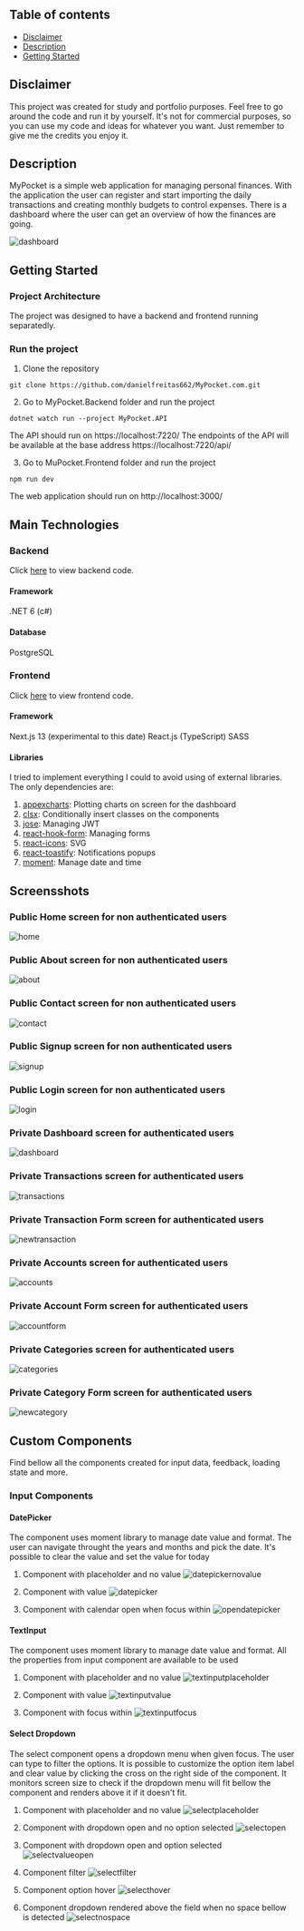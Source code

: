 ## Table of contents

- [Disclaimer](#Disclaimer)
- [Description](#Description)
- [Getting Started](#Getting-Started)

## Disclaimer

This project was created for study and portfolio purposes.
Feel free to go around the code and run it by yourself. It's not for commercial purposes, so you can use my code and ideas for whatever you want. Just remember to give me the credits you enjoy it.

## Description

MyPocket is a simple web application for managing personal finances.
With the application the user can register and start importing the daily transactions and creating monthly budgets to control expenses.
There is a dashboard where the user can get an overview of how the finances are going.

![dashboard](images/dashboard.png 'dashboard')

## Getting Started

### Project Architecture

The project was designed to have a backend and frontend running separatedly.

### Run the project

1. Clone the repository

`git clone https://github.com/danielfreitas662/MyPocket.com.git`

2. Go to MyPocket.Backend folder and run the project

`dotnet watch run --project MyPocket.API`

The API should run on https://localhost:7220/
The endpoints of the API will be available at the base address https://localhost:7220/api/

3. Go to MuPocket.Frontend folder and run the project

`npm run dev`

The web application should run on http://localhost:3000/

## Main Technologies

### Backend

Click [here](https://github.com/danielfreitas662/MyPocket.com/tree/main/MyPocket.Backend) to view backend code.

#### Framework

.NET 6 (c#)

#### Database

PostgreSQL

### Frontend

Click [here](https://github.com/danielfreitas662/MyPocket.com/tree/main/MyPocket.Frontend) to view frontend code.

#### Framework

Next.js 13 (experimental to this date)
React.js (TypeScript)
SASS

#### Libraries

I tried to implement everything I could to avoid using of external libraries.
The only dependencies are:

1. [appexcharts](https://github.com/apexcharts):
   Plotting charts on screen for the dashboard
2. [clsx](https://github.com/lukeed/clsx):
   Conditionally insert classes on the components
3. [jose](https://github.com/panva/jose):
   Managing JWT
4. [react-hook-form](https://github.com/react-hook-form/react-hook-form):
   Managing forms
5. [react-icons](https://github.com/react-icons/react-icons):
   SVG
6. [react-toastify](https://github.com/fkhadra/react-toastify):
   Notifications popups
7. [moment](https://github.com/moment/moment):
   Manage date and time

## Screensshots

### Public Home screen for non authenticated users

![home](images/home.png 'home')

### Public About screen for non authenticated users

![about](images/about.png 'about')

### Public Contact screen for non authenticated users

![contact](images/contact.png 'contact')

### Public Signup screen for non authenticated users

![signup](images/signup.png 'signup')

### Public Login screen for non authenticated users

![login](images/login.png 'login')

### Private Dashboard screen for authenticated users

![dashboard](images/dashboard.png 'dashboard')

### Private Transactions screen for authenticated users

![transactions](images/transactions.png 'transactions')

### Private Transaction Form screen for authenticated users

![newtransaction](images/newtransaction.png 'newtransaction')

### Private Accounts screen for authenticated users

![accounts](images/accounts.png 'accounts')

### Private Account Form screen for authenticated users

![accountform](images/newaccount.png 'accountform')

### Private Categories screen for authenticated users

![categories](images/categories.png 'categories')

### Private Category Form screen for authenticated users

![newcategory](images/newcategory.png 'newcategory')

## Custom Components

Find bellow all the components created for input data, feedback, loading state and more.

### Input Components

#### DatePicker

The component uses moment library to manage date value and format. The user can navigate throught the years and months and pick the date.
It's possible to clear the value and set the value for today

1. Component with placeholder and no value
   ![datepickernovalue](images/datepickernovalue.png 'datepickernovalue')

2. Component with value
   ![datepicker](images/datepicker.png 'datepicker')

3. Component with calendar open when focus within
   ![opendatepicker](images/opendatepicker.png 'opendatepicker')

#### TextInput

The component uses moment library to manage date value and format. All the properties from input component are available to be used

1. Component with placeholder and no value
   ![textinputplaceholder](images/textinputplaceholder.png 'textinputplaceholder')

2. Component with value
   ![textinputvalue](images/textinputvalue.png 'textinputvalue')

3. Component with focus within
   ![textinputfocus](images/textinputfocus.png 'textinputfocus')

#### Select Dropdown

The select component opens a dropdown menu when given focus. The user can type to filter the options.
It is possible to customize the option item label and clear value by clicking the cross on the right side of the component.
It monitors screen size to check if the dropdown menu will fit bellow the component and renders above it if it doesn't fit.

1. Component with placeholder and no value
   ![selectplaceholder](images/selectplaceholder.png 'selectplaceholder')

2. Component with dropdown open and no option selected
   ![selectopen](images/selectopen.png 'selectopen')

3. Component with dropdown open and option selected
   ![selectvalueopen](images/selectvalueopen.png 'selectvalueopen')

4. Component filter
   ![selectfilter](images/selectfilter.png 'selectfilter')

5. Component option hover
   ![selecthover](images/selecthover.png 'selecthover')

6. Component dropdown rendered above the field when no space bellow is detected
   ![selectnospace](images/selectnospace.png 'selectnospace')
